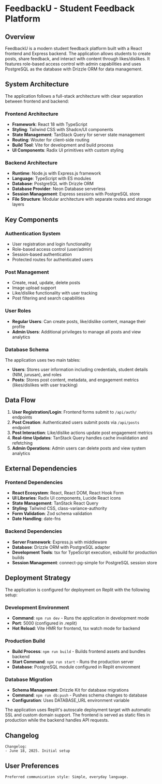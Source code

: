 # FeedbackU - Student Feedback Platform

## Overview

FeedbackU is a modern student feedback platform built with a React frontend and Express backend. The application allows students to create posts, share feedback, and interact with content through likes/dislikes. It features role-based access control with admin capabilities and uses PostgreSQL as the database with Drizzle ORM for data management.

## System Architecture

The application follows a full-stack architecture with clear separation between frontend and backend:

### Frontend Architecture
- **Framework**: React 18 with TypeScript
- **Styling**: Tailwind CSS with Shadcn/UI components
- **State Management**: TanStack Query for server state management
- **Routing**: Wouter for client-side routing
- **Build Tool**: Vite for development and build process
- **UI Components**: Radix UI primitives with custom styling

### Backend Architecture
- **Runtime**: Node.js with Express.js framework
- **Language**: TypeScript with ES modules
- **Database**: PostgreSQL with Drizzle ORM
- **Database Provider**: Neon Database serverless
- **Session Management**: Express sessions with PostgreSQL store
- **File Structure**: Modular architecture with separate routes and storage layers

## Key Components

### Authentication System
- User registration and login functionality
- Role-based access control (user/admin)
- Session-based authentication
- Protected routes for authenticated users

### Post Management
- Create, read, update, delete posts
- Image upload support
- Like/dislike functionality with user tracking
- Post filtering and search capabilities

### User Roles
- **Regular Users**: Can create posts, like/dislike content, manage their profile
- **Admin Users**: Additional privileges to manage all posts and view analytics

### Database Schema
The application uses two main tables:
- **Users**: Stores user information including credentials, student details (NIM, jurusan), and roles
- **Posts**: Stores post content, metadata, and engagement metrics (likes/dislikes with user tracking)

## Data Flow

1. **User Registration/Login**: Frontend forms submit to `/api/auth/` endpoints
2. **Post Creation**: Authenticated users submit posts via `/api/posts` endpoint
3. **Post Interaction**: Like/dislike actions update post engagement metrics
4. **Real-time Updates**: TanStack Query handles cache invalidation and refetching
5. **Admin Operations**: Admin users can delete posts and view system analytics

## External Dependencies

### Frontend Dependencies
- **React Ecosystem**: React, React DOM, React Hook Form
- **UI Libraries**: Radix UI components, Lucide React icons
- **State Management**: TanStack React Query
- **Styling**: Tailwind CSS, class-variance-authority
- **Form Validation**: Zod schema validation
- **Date Handling**: date-fns

### Backend Dependencies
- **Server Framework**: Express.js with middleware
- **Database**: Drizzle ORM with PostgreSQL adapter
- **Development Tools**: tsx for TypeScript execution, esbuild for production builds
- **Session Management**: connect-pg-simple for PostgreSQL session store

## Deployment Strategy

The application is configured for deployment on Replit with the following setup:

### Development Environment
- **Command**: `npm run dev` - Runs the application in development mode
- **Port**: 5000 (configured in .replit)
- **Hot Reload**: Vite HMR for frontend, tsx watch mode for backend

### Production Build
- **Build Process**: `npm run build` - Builds frontend assets and bundles backend
- **Start Command**: `npm run start` - Runs the production server
- **Database**: PostgreSQL module configured in Replit environment

### Database Migration
- **Schema Management**: Drizzle Kit for database migrations
- **Command**: `npm run db:push` - Pushes schema changes to database
- **Configuration**: Uses DATABASE_URL environment variable

The application uses Replit's autoscale deployment target with automatic SSL and custom domain support. The frontend is served as static files in production while the backend handles API requests.

## Changelog

```
Changelog:
- June 18, 2025. Initial setup
```

## User Preferences

```
Preferred communication style: Simple, everyday language.
```